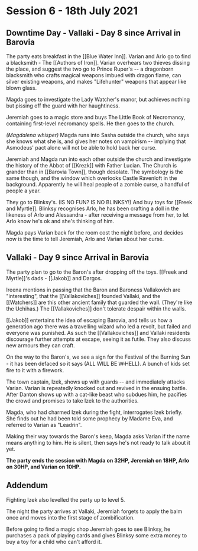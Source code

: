 # Session 6 - 18th July 2021

## Downtime Day - Vallaki - Day 8 since Arrival in Barovia

The party eats breakfast in the [[Blue Water Inn]].
Varian and Arlo go to find a blacksmith - The [[Authors of Iron]]. Varian overhears two thieves dissing the place, and suggest the two go to Prince Ruper's -- a dragonborn blacksmith who crafts magical weapons imbued with dragon flame, can silver existing weapons, and makes "Lifehunter" weapons that appear like blown glass.

Magda goes to investigate the Lady Watcher's manor, but achieves nothing but pissing off the guard with her haughtiness.

Jeremiah goes to a magic store and buys The Little Book of Necromancy, containing first-level necromancy spells. He then goes to the church.

*(Magdalena whisper)* Magda runs into Sasha outside the church, who says she knows what she is, and gives her notes on vampirism -- implying that Asmodeus' pact alone will not be able to hold back her curse.

Jeremiah and Magda run into each other outside the church and investigate the history of the Abbot of [[Krezk]] with Father Lucian. The Church is grander than in [[Barovia Town]], though desolate. The symbology is the same though, and the window which overlooks Castle Ravenloft in the background. Apparently he will heal people of a zombie curse, a handful of people a year.

They go to Blinksy's. (IS NO FUN? IS NO BLINKSY!) And buy toys for [[Freek and Myrtle]]. Blinksy recognises Arlo, he has been crafting a doll in the likeness of Arlo and Alessandra - after receiving a message from her, to let Arlo know he's ok and she's thinking of him.

Magda pays Varian back for the room cost the night before, and decides now is the time to tell Jeremiah, Arlo and Varian about her curse.


## Vallaki - Day 9 since Arrival in Barovia

The party plan to go to the Baron's after dropping off the toys. [[Freek and Myrtle]]'s dads - [[Jakob]] and Dargos.

Ireena mentions in passing that the Baron and Baroness Vallakovich are "interesting", that the [[Vallakoviches]] founded Vallaki, and the [[Watchers]] are this other ancient family that guarded the wall. (They're like the Uchihas.) The [[Vallakoviches]] don't tolerate despair within the walls.

[[Jakob]] entertains the idea of escaping Barovia, and tells us how a generation ago there was a travelling wizard who led a revolt, but failed and everyone was punished. As such the [[Vallakoviches]] and Vallaki residents discourage further attempts at escape, seeing it as futile. They also discuss new armours they can craft.

On the way to the Baron's, we see a sign for the Festival of the Burning Sun - it has been defaced so it says (ALL WILL BE W̶ HELL). A bunch of kids set fire to it with a firework.

The town captain, Izek, shows up with guards -- and immediately attacks Varian. Varian is repeatedly knocked out and revived in the ensuing battle. After Danton shows up with a cat-like beast who subdues him, he pacifies the crowd and promises to take Izek to the authorities.

Magda, who had charmed Izek during the fight, interrogates Izek briefly. She finds out he had been told some prophecy by Madame Eva, and referred to Varian as "Leadrin".

Making their way towards the Baron's keep, Magda asks Varian if the name means anything to him. He is silent, then says he's not ready to talk about it yet.

**The party ends the session with Magda on 32HP, Jeremiah on 18HP, Arlo on 30HP, and Varian on 10HP.**

## Addendum

Fighting Izek also levelled the party up to level 5.

The night the party arrives at Vallaki, Jeremiah forgets to apply the balm once and moves into the first stage of zombification. 

Before going to find a magic shop Jeremiah goes to see Blinksy, he purchases a pack of playing cards and gives Blinksy some extra money to buy a toy for a child who can't afford it.